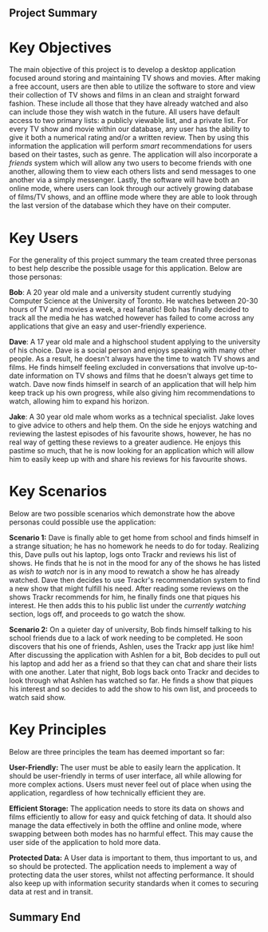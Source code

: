 ## Project Summary ##

# Key Objectives #
The main objective of this project is to develop a desktop application focused around storing and maintaining TV shows and movies. After making
a free account, users are then able to utilize the software to store and view their collection of TV shows and films in an clean and straight 
forward fashion. These include all those that they have already watched and also can include those they wish watch in the future. All users have 
default access to two primary lists: a publicly viewable list, and a private list. For every TV show and movie within our database, any user has 
the ability to give it both a numerical rating and/or a written review. Then by using this information the application will perform *smart* 
recommendations for users based on their tastes, such as genre. The application will also incorporate a *friends* system which will allow any two 
users to become friends with one another, allowing them to view each others lists and send messages to one another via a simply messenger. Lastly, 
the software will have both an online mode, where users can look through our actively growing database of films/TV shows, and an offline mode where 
they are able to look through the last version of the database which they have on their computer.

# Key Users #
For the generality of this project summary the team created three personas to best help describe the possible usage for this application. Below are 
those personas:

**Bob**: A 20 year old male and a university student currently studying Computer Science at the University of Toronto. He watches between 20-30 hours 
of TV and movies a week, a real fanatic! Bob has finally decided to track all the media he has watched however has failed to come across any applications
 that give an easy and user-friendly experience. 

**Dave**: A 17 year old male and a highschool student applying to the university of his choice. Dave is a social person and enjoys speaking with many
other people. As a result, he doesn't always have the time to watch TV shows and films. He finds himself feeling excluded in conversations that involve
up-to-date information on TV shows and films that he doesn't always get time to watch. Dave now finds himself in search of an application that will help
him keep track up his own progress, while also giving him recommendations to watch, allowing him to expand his horizon.

**Jake**: A 30 year old male whom works as a technical specialist. Jake loves to give advice to others and help them. On the side he enjoys watching 
and reviewing the lastest episodes of his favourite shows, however, he has no real way of getting these reviews to a greater audience. He enjoys this pastime so much, that he is now looking for an application which will allow him to easily keep up with and share his reviews for his favourite shows.

# Key Scenarios #
Below are two possible scenarios which demonstrate how the above personas could possible use the application:

**Scenario 1:**
Dave is finally able to get home from school and finds himself in a strange situation; he has no homework he needs to do for today. Realizing this, 
Dave pulls out his laptop, logs onto Trackr and reviews his list of shows. He finds that he is not in the mood for any of the shows he has listed as 
*wish to watch* nor is in any mood to rewatch a show he has already watched. Dave then decides to use Trackr's recommendation system to find a new show 
that might fulfill his need. After reading some reviews on the shows Trackr recommends for him, he finally finds one that piques his interest. He then adds 
this to his public list under the *currently watching* section, logs off, and proceeds to go watch the show.

**Scenario 2:**
On a quieter day of university, Bob finds himself talking to his school friends due to a lack of work needing to be completed. He soon discovers 
that his one of friends, Ashlen, uses the Trackr app just like him! After discussing the application with Ashlen for a bit, Bob decides to pull out his 
laptop and add her as a friend so that they can chat and share their lists with one another. Later that night, Bob logs back onto Trackr and decides to 
look through what Ashlen has watched so far. He finds a show that piques his interest and so decides to add the show to his own list, and proceeds to 
watch said show.

# Key Principles #
Below are three principles the team has deemed important so far:

**User-Friendly:** The user must be able to easily learn the application. It should be user-friendly in terms of user interface, all while allowing for 
more complex actions. Users must never feel out of place when using the application, regardless of how technically efficient they are.

**Efficient Storage:** The application needs to store its data on shows and films efficiently to allow for easy and quick fetching of data. It should 
also manage the data effectively in both the offline and online mode, where swapping between both modes has no harmful effect. This may cause the user 
side of the application to hold more data.

**Protected Data:** A User data is important to them, thus important to us, and so should be protected. The application needs to implement a way of 
protecting data the user stores, whilst not affecting performance. It should also keep up with information security standards when it comes to securing 
data at rest and in transit.


## Summary End ##
  
